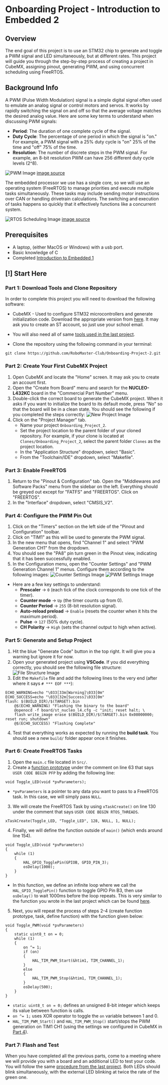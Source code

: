 # Onboarding Project - Introduction to Embedded 2

## Overview

The end goal of this project is to use an STM32 chip to generate and toggle a PWM signal and LED simultaneously, but at different rates. This project will guide you through the step-by-step process of creating a project in CubeMX, assigning pinout, generating PWM, and using concurrent scheduling using FreeRTOS.

## Background Info

A PWM (Pulse Width Modulation) signal is a simple digital signal often used to emulate an analog signal or control motors and servos. It works by rapidly switching the signal on and off so that the average voltage matches the desired analog value. Here are some key terms to understand when discussing PWM signals:

- **Period**: The duration of one complete cycle of the signal.
- **Duty Cycle**: The percentage of one period in which the signal is "on." For example, a PWM signal with a 25% duty cycle is "on" 25% of the time and "off" 75% of the time.
- **Resolution**: The number of discrete steps in the PWM signal. For example, an 8-bit resolution PWM can have 256 different duty cycle levels (2^8).

![PWM Image](https://cdn1.byjus.com/wp-content/uploads/2021/01/duty-cycle-of-pulse-width-modulation.png)
[image source](https://byjus.com/physics/pulse-width-modulation/)

The embedded processor we use has a single core, so we will use an operating system (FreeRTOS) to manage priorities and execute multiple tasks simultaneously. These tasks may include sending motor instructions over CAN or handling drivetrain calculations. The switching and execution of tasks happens so quickly that it effectively functions like a concurrent system.

![RTOS Scheduling Image](https://open4tech.com/wp-content/uploads/2019/11/preemptive_scheduling.jpg)
[image source](https://open4tech.com/rtos-scheduling-algorithms/)

## Prerequisites

- A laptop, (either MacOS or Windows) with a usb port.
- Basic knowledge of C
- Completed [Introduction to Embedded 1](https://github.com/RoboMaster-Club/Onboarding-Project-1)

## [!] Start Here

### Part 1: Download Tools and Clone Repository

In order to complete this project you will need to download the following software:

- CubeMX - Used to configure STM32 microcontrollers and generate initialization code. Download the appropriate version from [here](https://www.st.com/en/development-tools/stm32cubemx.html#st-get-software). It may ask you to create an ST account, so just use your school email.

- You will also need all of same [tools used in the last project](https://github.com/RoboMaster-Club/Onboarding-Project-1?tab=readme-ov-file#part-1-download-tools).

- Clone the repository using the following command in your terminal:

```
git clone https://github.com/RoboMaster-Club/Onboarding-Project-2.git
```

### Part 2: Create Your First CubeMX Project

1. Open CubeMX and locate the "Home" screen. It may ask you to create an account first.
2. Open the "Create from Board" menu and search for the **NUCLEO-L432KC** board in the "Commercial Part Number" menu.
3. Double-click the correct board to generate the CubeMX project. When it asks if you want to initialize the board to its default mode, press "No" so that the board will be in a clean state. You should see the following if you completed the steps correctly:
   ![New Project Image](/images/New_Project.png)
4. Click on the "Project Manager" tab.
   - Name your project `Onboarding_Project_2`.
   - Set the project location to the parent folder of your cloned repository. For example, if your clone is located at `Clones/Onboarding_Project_2`, select the parent folder `Clones` as the project location.
   - In the "Application Structure" dropdown, select "Basic".
   - From the "Toolchain/IDE" dropdown, select "Makefile".

### Part 3: Enable FreeRTOS

1. Return to the "Pinout & Configuration" tab. Open the "Middlewares and Software Packs" menu from the sidebar on the left. Everything should be greyed out except for "FATFS" and "FREERTOS". Click on "FREERTOS".
2. In the "Interface" dropdown, select "CMSIS_V2".

### Part 4: Configure the PWM Pin Out

1. Click on the "Timers" section on the left side of the "Pinout and Configuration" toolbar.
2. Click on "TIM1" as this will be used to generate the PWM signal.
3. In the new menu that opens, find "Channel 1" and select "PWM Generation CH1" from the dropdown.
4. You should see the "PA8" pin turn green in the Pinout view, indicating that it has been successfully enabled.
5. In the Configuration menu, open the "Counter Settings" and "PWM Generation Channel 1" menus. Configure them according to the following images:
   ![Counter Settings Image](/images/Counter_Settings.png)
   ![PWM Settings Image](/images/PWM_Settings.png)

- Here are a few key settings to understand:
  - **Prescaler** -> `0` (each tick of the clock corresponds to one tick of the timer).
  - **Counter mode** -> `Up` (the timer counts up from 0).
  - **Counter Period** -> `255` (8-bit resolution signal).
  - **Auto-reload preload** -> `Enable` (resets the counter when it hits the maximum period).
  - **Pulse** -> `127` (50% duty cycle).
  - **CH Polarity** -> `High` (sets the channel output to high when active).

### Part 5: Generate and Setup Project

1. Hit the blue "Generate Code" button in the top right. It will give you a warning but ignore it for now.
2. Open your generated project using **VSCode**. If you did everything correctly, you should see the following file structure:
   ![File Structure Image](/images/File_Structure.png)
3. Edit the `Makefile` file and add the following lines to the very end (after where it says `# *** EOF ***`):

```
ECHO_WARNING=echo "\033[33m[Warning]\033[0m"
ECHO_SUCCESS=echo "\033[32m[Success]\033[0m"
flash: $(BUILD_DIR)/$(TARGET).bin
	@$(ECHO_WARNING) "Flashing the binary to the board"
	@openocd -f board/st_nucleo_l4.cfg -c "init; reset halt; \
	flash write_image erase $(BUILD_DIR)/$(TARGET).bin 0x08000000; reset run; shutdown"
	@$(ECHO_SUCCESS) "Flashing Complete"
```

4. Test that everything works as expected by running the **build task**. You should see a new `build/` folder appear once it finishes.

### Part 6: Create FreeRTOS Tasks

1. Open the `main.c` file located in `Src/`.
2. Create a [function prototype](https://www.geeksforgeeks.org/function-prototype-in-c/) under the comment on line 63 that says `USER CODE BEGIN PFP` by adding the following line:

```
void Toggle_LED(void *pvParameters);
```

- `*pvParameters` is a pointer to any data you want to pass to a FreeRTOS task. In this case, we will simply pass `NULL`.

3. We will create the FreeRTOS Task by using `xTaskCreate()` on line 130 under the comment that says `USER CODE BEGIN RTOS_THREADS`.

```
xTaskCreate(Toggle_LED, "Toggle_LED", 128, NULL, 1, NULL);
```

4. Finally, we will define the function outside of `main()` (which ends around line 154).

```
void Toggle_LED(void *pvParameters)
{
	while (1)
	{
		HAL_GPIO_TogglePin(GPIOB, GPIO_PIN_3);
		osDelay(1000);
	}
}
```

- In this function, we define an infinite loop where we call the `HAL_GPIO_TogglePin()` function to toggle GPIO Pin B3, then use `osDelay()` to wait 1000ms before the loop repeats. This is very similar to the function you wrote in the last project which can be found [here](https://github.com/RoboMaster-Club/Onboarding-Project-1?tab=readme-ov-file#part-3-your-first-function).

5. Next, you will repeat the process of steps 2-4 (create function prototype, task, define function) with the function given below:

```
void Toggle_PWM(void *pvParameters)
{
	static uint8_t on = 0;
	while (1)
	{
		on ^= 1;
		if (on)
		{
			HAL_TIM_PWM_Start(&htim1, TIM_CHANNEL_1);
		}
		else
		{
			HAL_TIM_PWM_Stop(&htim1, TIM_CHANNEL_1);
		}
		osDelay(500);
	}
}
```

- `static uint8_t on = 0;` defines an unsigned 8-bit integer which keeps its value between function is calls.
- `on ^= 1;` uses XOR operator to toggle the `on` variable between 1 and 0.
- `HAL_TIM_PWM_Start()` and `HAL_TIM_PWM_Stop()` start/stops the PWM generation on TIM1 CH1 (using the settings we configured in CubeMX in [Part 4](https://github.com/RoboMaster-Club/Onboarding-Project-2?tab=readme-ov-file#part-4-configure-the-pwm-pin-out)).

### Part 7: Flash and Test

When you have completed all the previous parts, come to a meeting where we will provide you with a board and an additional LED to test your code. You will follow the same [procedure from the last project](https://github.com/RoboMaster-Club/Onboarding-Project-1?tab=readme-ov-file#part-5-flash-the-code). Both LEDs should blink simultaneously, with the external LED blinking at twice the rate of the green one.
